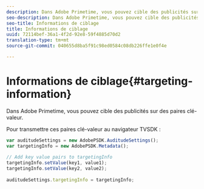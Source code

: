 ```yaml
---
description: Dans Adobe Primetime, vous pouvez cible des publicités sur des paires clé-valeur.
seo-description: Dans Adobe Primetime, vous pouvez cible des publicités sur des paires clé-valeur.
seo-title: Informations de ciblage
title: Informations de ciblage
uuid: 72114bef-36a1-4f2d-92e8-59f4885d70d2
translation-type: tm+mt
source-git-commit: 040655d8ba5f91c98ed0584c08db226ffe1e0f4e

---
```



# Informations de ciblage{#targeting-information}

Dans Adobe Primetime, vous pouvez cible des publicités sur des paires clé-valeur.

Pour transmettre ces paires clé-valeur au navigateur TVSDK :

```js
var auditudeSettings = new AdobePSDK.AuditudeSettings(); 
var targetingInfo = new AdobePSDK.Metadata(); 
 
// Add key value pairs to targetingInfo 
targetingInfo.setValue(key1, value1); 
targetingInfo.setValue(key2, value2); 
 
auditudeSettings.targetingInfo = targetingInfo;
```

